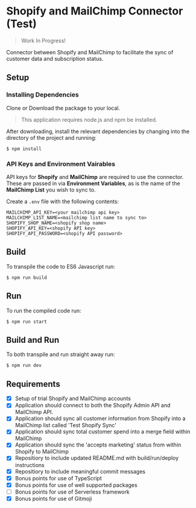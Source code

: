 # Shopify and MailChimp Connector (Test)

> Work In Progress!

Connector between Shopify and MailChimp to facilitate the sync of customer data and subscription status.

## Setup

### Installing Dependencies
Clone or Download the package to your local.

> This application requires node.js and npm be installed.

After downloading, install the relevant dependencies by changing into the directory of the project and running:
```
$ npm install
```

### API Keys and Environment Vairables

API keys for **Shopify** and **MailChimp** are required to use the connector. These are passed in via **Environment Variables**, as is the name of the **MailChimp List** you wish to sync to.

Create a `.env` file with the following contents:   
```
MAILCHIMP_API_KEY=<your mailchimp api key>
MAILCHIMP_LIST_NAME=<mailchimp list name to sync to>
SHOPIFY_SHOP_NAME=<shopify shop name>
SHOPIFY_API_KEY=<shopify API key>
SHOPIFY_API_PASSWORD=<shopify API password>
```

## Build

To transpile the code to ES6 Javascript run:
```
$ npm run build
```

## Run

To run the compiled code run:
```
$ npm run start
```

## Build and Run
To both transpile and run straight away run:
```
$ npm run dev
```


## Requirements
- [x] Setup of trial Shopify and MailChimp accounts
- [x] Application should connect to both the Shopify Admin API and MailChimp API.
- [x] Application should sync all customer information from Shopify into a MailChimp list called 'Test Shopify Sync'
- [x] Application should sync total customer spend into a merge field within MailChimp
- [x] Application should sync the 'accepts marketing' status from within Shopify to MailChimp
- [x] Repositiory to include updated README.md with build/run/deploy instructions
- [x] Repositiory to include meaningful commit messages
- [x] Bonus points for use of TypeScript
- [x] Bonus points for use of well supported packages
- [ ] Bonus points for use of Serverless framework
- [x] Bonus points for use of Gitmoji
